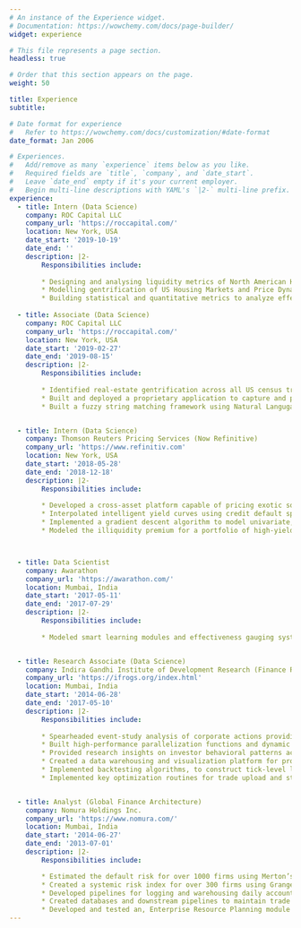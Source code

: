 ```yaml
---
# An instance of the Experience widget.
# Documentation: https://wowchemy.com/docs/page-builder/
widget: experience

# This file represents a page section.
headless: true

# Order that this section appears on the page.
weight: 50

title: Experience
subtitle:

# Date format for experience
#   Refer to https://wowchemy.com/docs/customization/#date-format
date_format: Jan 2006

# Experiences.
#   Add/remove as many `experience` items below as you like.
#   Required fields are `title`, `company`, and `date_start`.
#   Leave `date_end` empty if it's your current employer.
#   Begin multi-line descriptions with YAML's `|2-` multi-line prefix.
experience:
  - title: Intern (Data Science)
    company: ROC Capital LLC
    company_url: 'https://roccapital.com/'
    location: New York, USA
    date_start: '2019-10-19'
    date_end: ''
    description: |2-
        Responsibilities include:
        
        * Designing and analysing liquidity metrics of North American Housing Markets  
        * Modelling gentrification of US Housing Markets and Price Dynamics 
        * Building statistical and quantitative metrics to analyze effectiveness of property renovations
        
  - title: Associate (Data Science)
    company: ROC Capital LLC
    company_url: 'https://roccapital.com/'
    location: New York, USA
    date_start: '2019-02-27'
    date_end: '2019-08-15'
    description: |2-
        Responsibilities include:
        
        * Identified real-estate gentrification across all US census tracts trends using a GIS driven framework and statistical learning tools
        * Built and deployed a proprietary application to capture and predict human error and firm-wide risk in assessing individual mortgages, using machine learning and sparse matrix analysis to sort and intelligently select across 550 features 
        * Built a fuzzy string matching framework using Natural Langugage Process principles to geotag, over 140 million physical addresses to their google maps API geolocation


  - title: Intern (Data Science)
    company: Thomson Reuters Pricing Services (Now Refinitive)
    company_url: 'https://www.refinitiv.com'
    location: New York, USA
    date_start: '2018-05-28'
    date_end: '2018-12-18'
    description: |2-
        Responsibilities include:
        
        * Developed a cross-asset platform capable of pricing exotic sovereign and corporate debt securities, callable bonds and reverse convertible notes
        * Interpolated intelligent yield curves using credit default spreads and issuer ratings for high yield sovereigns and corporates based on Nelson-Siegel, Svensson and b-spline term-structure models 
        * Implemented a gradient descent algorithm to model univariate, bivariate and exponential splines by minimizing least squares (The project was used for modeling term-structure of the reference rates dollarized economies such as Panama)
        * Modeled the illiquidity premium for a portfolio of high-yield bullets, sinking fund and floating rate bonds on using market volatility metrics (VIX) and lagged underlying stock returns



  - title: Data Scientist
    company: Awarathon
    company_url: 'https://awarathon.com/'
    location: Mumbai, India
    date_start: '2017-05-11'
    date_end: '2017-07-29'
    description: |2-
        Responsibilities include:
        
        * Modeled smart learning modules and effectiveness gauging systems for financial literacy programs using grading networks and difference-in-differences regression


  - title: Research Associate (Data Science)
    company: Indira Gandhi Institute of Development Research (Finance Researh Group)
    company_url: 'https://ifrogs.org/index.html'
    location: Mumbai, India
    date_start: '2014-06-28'
    date_end: '2017-05-10'
    description: |2-
        Responsibilities include:
        
        * Spearheaded event-study analysis of corporate actions providing research insights on investor behavior and insider trading patterns on high frequency market volumes data
        * Built high-performance parallelization functions and dynamic initialization of clusters for executing and calculating statistical metrics on large financial datasets for analyzing portfolio allocation choices 
        * Provided research insights on investor behavioral patterns across income groups using coarse high-dimensional matching and stratified sampling
        * Created a data warehousing and visualization platform for processing portfolio data for over 14.6 million investors spanning over 10 years and containing 236 billion records using Hive and tableau
        * Implemented backtesting algorithms, to construct tick-level limit order book from high-frequency market volumes data to study the impact of fama-french parameters on stock returns
        * Implemented key optimization routines for trade upload and storage processes and wrote bulk processing APIs, which reduced intra-day portfolio position calculation time by 75% and trade validation time by 50%


  - title: Analyst (Global Finance Architecture)
    company: Nomura Holdings Inc.
    company_url: 'https://www.nomura.com/'
    location: Mumbai, India
    date_start: '2014-06-27'
    date_end: '2013-07-01'
    description: |2-
        Responsibilities include:

        * Estimated the default risk for over 1000 firms using Merton’s distance-to-default KMV model and panel-data regression techniques
        * Created a systemic risk index for over 300 firms using Granger Causality, Expected Shortfall and Conditional VaR metrics using high-frequency market volumes data
        * Developed pipelines for logging and warehousing daily accounts payable transactions for the firm
        * Created databases and downstream pipelines to maintain trade inventory for the EMEA operations of the firm as a part of the global finance architecture
        * Developed and tested an, Enterprise Resource Planning module for automated trade reconcilliation
---
```

